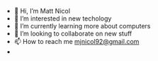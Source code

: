 - 👋 Hi, I’m Matt Nicol
- 👀 I’m interested in new techology 
- 🌱 I’m currently learning more about computers
- 💞️ I’m looking to collaborate on new stuff
- 📫 How to reach me mjnicol92@gmail.com
- 
<!---
Mjn92/Mjn92 is a ✨ special ✨ repository because its `README.md` (this file) appears on your GitHub profile.
You can click the Preview link to take a look at your changes.
--->
